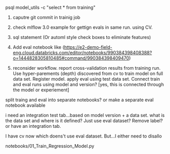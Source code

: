 


psql model_utils -c "select * from training"





1. caputre git commit in trainig job
2. check mlflow 3.0 example for gettign evals in same run.  using CV. 
3. sql statement (Or automl style check boxes to eliminate features)
4. Add eval notebook like (https://e2-demo-field-eng.cloud.databricks.com/editor/notebooks/990384398408388?o=1444828305810485#command/990384398409470)


5. reconsider workflow.    report cross-validation results from training run.   Use hyper-parements (depth) discovered from cv to train model on full data set.  Register model.  apply eval using test data set.  Connect train and eval runs using model and version?  [yes, this is connected through the model or experiement]




split traing and eval into separate notebooks?  or make a separate eval notebook available

i need an integration test tab...based on model version + a data set.  what is the data set and where is it defined?  Just use eval dataset?  Remove label?  or have an integration tab.


I have cv now which doens't use eval dataset.  But...I either need to disallo


notebooks/01_Train_Regression_Model.py